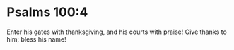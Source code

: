 # Psalms 100:4

Enter his gates with thanksgiving, and his courts with praise! Give thanks to him; bless his name!

